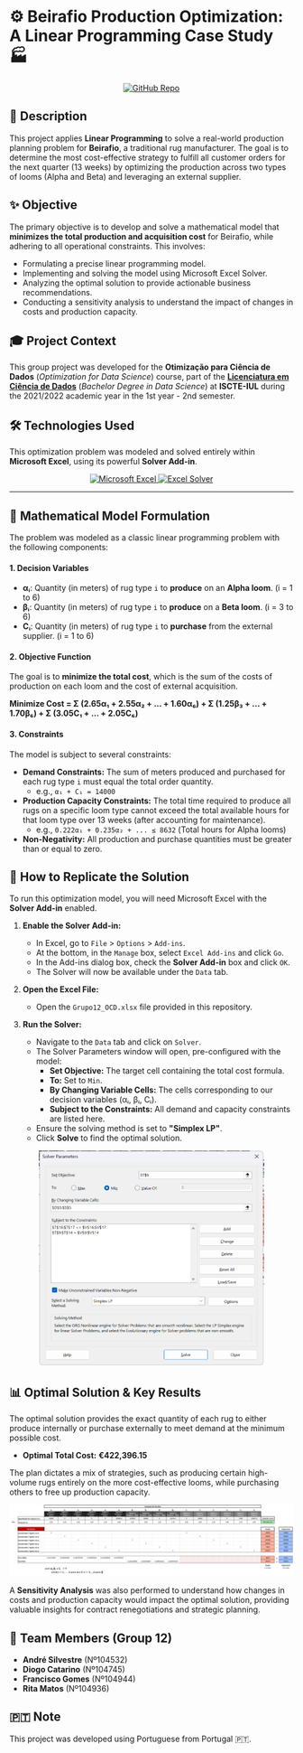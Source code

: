# ⚙️ Beirafio Production Optimization: A Linear Programming Case Study 🏭

<p align="center">
    <!-- Project Links -->
    <a href="https://github.com/Silvestre17/ManufacturingOptimization_LinearProgramming"><img src="https://img.shields.io/badge/Project_Repo-100000?style=for-the-badge&logo=github&logoColor=white" alt="GitHub Repo"></a>
</p>

## 📝 Description

This project applies **Linear Programming** to solve a real-world production planning problem for **Beirafio**, a traditional rug manufacturer. The goal is to determine the most cost-effective strategy to fulfill all customer orders for the next quarter (13 weeks) by optimizing the production across two types of looms (Alpha and Beta) and leveraging an external supplier.

## ✨ Objective

The primary objective is to develop and solve a mathematical model that **minimizes the total production and acquisition cost** for Beirafio, while adhering to all operational constraints. This involves:
*   Formulating a precise linear programming model.
*   Implementing and solving the model using Microsoft Excel Solver.
*   Analyzing the optimal solution to provide actionable business recommendations.
*   Conducting a sensitivity analysis to understand the impact of changes in costs and production capacity.

## 🎓 Project Context

This group project was developed for the **Otimização para Ciência de Dados** (*Optimization for Data Science*) course, part of the **[Licenciatura em Ciência de Dados](https://www.iscte-iul.pt/degree/code/0322/bachelor-degree-in-data-science)** (*Bachelor Degree in Data Science*) at **ISCTE-IUL** during the 2021/2022 academic year in the 1st year - 2nd semester.

## 🛠️ Technologies Used

This optimization problem was modeled and solved entirely within **Microsoft Excel**, using its powerful **Solver Add-in**.

<p align="center">
    <a href="https://www.microsoft.com/en-us/microsoft-365/excel">
        <img src="https://img.shields.io/badge/Microsoft_Excel-217346?style=for-the-badge&logo=microsoftexcel&logoColor=white" alt="Microsoft Excel" />
    </a>
    <a href="https://support.microsoft.com/en-us/office/load-the-solver-add-in-in-excel-612926fc-d53b-46b4-872c-e24772f078ca">
        <img src="https://img.shields.io/badge/Excel_Solver-107C41?style=for-the-badge&logo=microsoftexcel&logoColor=white" alt="Excel Solver" />
    </a>
</p>

---

## 🔢 Mathematical Model Formulation

The problem was modeled as a classic linear programming problem with the following components:

#### 1. Decision Variables
*   **αᵢ**: Quantity (in meters) of rug type `i` to **produce** on an **Alpha loom**. (i = 1 to 6)
*   **βᵢ**: Quantity (in meters) of rug type `i` to **produce** on a **Beta loom**. (i = 3 to 6)
*   **Cᵢ**: Quantity (in meters) of rug type `i` to **purchase** from the external supplier. (i = 1 to 6)

#### 2. Objective Function
The goal is to **minimize the total cost**, which is the sum of the costs of production on each loom and the cost of external acquisition.

**Minimize Cost = Σ (2.65α₁ + 2.55α₂ + ... + 1.60α₆) + Σ (1.25β₃ + ... + 1.70β₆) + Σ (3.05C₁ + ... + 2.05C₆)**

#### 3. Constraints
The model is subject to several constraints:
*   **Demand Constraints:** The sum of meters produced and purchased for each rug type `i` must equal the total order quantity.
    *   e.g., `α₁ + C₁ = 14000`
*   **Production Capacity Constraints:** The total time required to produce all rugs on a specific loom type cannot exceed the total available hours for that loom type over 13 weeks (after accounting for maintenance).
    *   e.g., `0.222α₁ + 0.235α₂ + ... ≤ 8632` (Total hours for Alpha looms)
*   **Non-Negativity:** All production and purchase quantities must be greater than or equal to zero.

## 🚀 How to Replicate the Solution

To run this optimization model, you will need Microsoft Excel with the **Solver Add-in** enabled.

1.  **Enable the Solver Add-in:**
    *   In Excel, go to `File` > `Options` > `Add-ins`.
    *   At the bottom, in the `Manage` box, select `Excel Add-ins` and click `Go`.
    *   In the Add-ins dialog box, check the **Solver Add-in** box and click `OK`.
    *   The Solver will now be available under the `Data` tab.

2.  **Open the Excel File:**
    *   Open the `Grupo12_OCD.xlsx` file provided in this repository.

3.  **Run the Solver:**
    *   Navigate to the `Data` tab and click on `Solver`.
    *   The Solver Parameters window will open, pre-configured with the model:
        *   **Set Objective:** The target cell containing the total cost formula.
        *   **To:** Set to `Min`.
        *   **By Changing Variable Cells:** The cells corresponding to our decision variables (αᵢ, βᵢ, Cᵢ).
        *   **Subject to the Constraints:** All demand and capacity constraints are listed here.
    *   Ensure the solving method is set to **"Simplex LP"**.
    *   Click **Solve** to find the optimal solution.

<p align="center">
  <img src="./img/Solver_Screenshot.png" alt="Excel Solver Setup Screenshot" width="400">
</p>

## 📊 Optimal Solution & Key Results

The optimal solution provides the exact quantity of each rug to either produce internally or purchase externally to meet demand at the minimum possible cost.

*   **Optimal Total Cost:** **€422,396.15**

The plan dictates a mix of strategies, such as producing certain high-volume rugs entirely on the more cost-effective looms, while purchasing others to free up production capacity.

<p align="center">
  <img src="./img/SolucaoOtima.png" alt="Optimal Solution Table" width="800">
</p>

A **Sensitivity Analysis** was also performed to understand how changes in costs and production capacity would impact the optimal solution, providing valuable insights for contract renegotiations and strategic planning.

## 👥 Team Members (Group 12)

*   **André Silvestre** (Nº104532)
*   **Diogo Catarino** (Nº104745)
*   **Francisco Gomes** (Nº104944)
*   **Rita Matos** (Nº104936)

## 🇵🇹 Note

This project was developed using Portuguese from Portugal 🇵🇹.